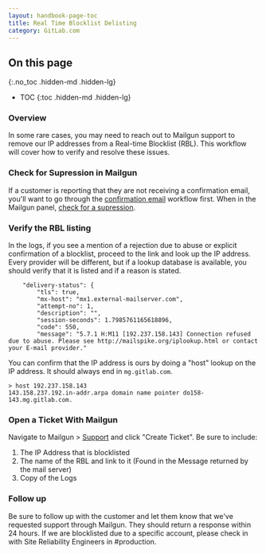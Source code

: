 ```yaml
---
layout: handbook-page-toc
title: Real Time Blocklist Delisting 
category: GitLab.com
---
```


## On this page
{:.no_toc .hidden-md .hidden-lg}

- TOC
{:toc .hidden-md .hidden-lg}

### Overview

In some rare cases, you may need to reach out to Mailgun support to remove our IP addresses from a Real-time Blocklist (RBL). This workflow will cover how to verify and resolve these issues.

### Check for Supression in Mailgun

If a customer is reporting that they are not receiving a confirmation email, you'll want to go through the [confirmation email](/handbook/support/workflows/confirmation_emails.html) workflow first. When in the Mailgun panel, [check for a supression](/handbook/support/workflows/confirmation_emails.html#check-mailgun).

### Verify the RBL listing

In the logs, if you see a mention of a rejection due to abuse or explicit confirmation of a blocklist, proceed to the link and look up the IP address. Every provider will be different, but if a lookup database is available, you should verify that it is listed and if a reason is stated.

```
	"delivery-status": {
		"tls": true,
		"mx-host": "mx1.external-mailserver.com",
		"attempt-no": 1,
		"description": "",
		"session-seconds": 1.7985761165618896,
		"code": 550,
		"message": "5.7.1 H:M11 [192.237.158.143] Connection refused due to abuse. Please see http://mailspike.org/iplookup.html or contact your E-mail provider."
```

You can confirm that the IP address is ours by doing a "host" lookup on the IP address. It should always end in `mg.gitlab.com`.

```
> host 192.237.158.143
143.158.237.192.in-addr.arpa domain name pointer do158-143.mg.gitlab.com.
```

### Open a Ticket With Mailgun

Navigate to Mailgun > [Support](https://app.mailgun.com/app/support) and click "Create Ticket". Be sure to include:

1. The IP Address that is blocklisted
1. The name of the RBL and link to it (Found in the Message returned by the mail server)
1. Copy of the Logs

### Follow up

Be sure to follow up with the customer and let them know that we've requested support through Mailgun. They should return a response within 24 hours. If we are blocklisted due to a specific account, please check in with Site Reliability Engineers in #production.
